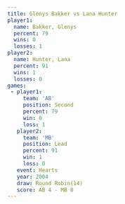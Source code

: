 ```yaml
---
title: Glenys Bakker vs Lana Hunter
player1:              
  name: Bakker, Glenys
  percent: 79         
  wins: 0             
  losses: 1           
player2:              
  name: Hunter, Lana  
  percent: 91         
  wins: 1             
  losses: 0           
games:
 - player1:          
     team: 'AB'      
     position: Second
     percent: 79     
     win: 0          
     loss: 1         
   player2:        
     team: 'MB'    
     position: Lead
     percent: 91   
     win: 1        
     loss: 0       
   event: Hearts        
   year: 2004           
   draw: Round Robin(14)
   score: AB 4 - MB 8   
---
```

